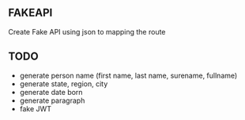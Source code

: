 ## FAKEAPI

Create Fake API using json to mapping the route
## TODO
- generate person name (first name, last name, surename, fullname)
- generate state, region, city
- generate date born
- generate paragraph
- fake JWT